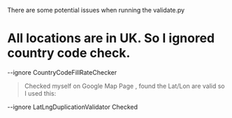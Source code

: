 There are some potential issues when running the validate.py

# All locations are in UK. So I ignored country code check.

--ignore CountryCodeFillRateChecker 

> Checked myself on Google Map Page , found the Lat/Lon are valid so I used this: 

--ignore LatLngDuplicationValidator Checked 